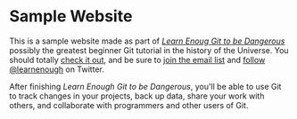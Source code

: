 # Sample Website

This is a sample website made as part of [*Learn Enoug Git to be Dangerous*](http://learnenough.com/git-tutorial) possibly the greatest beginner Git tutorial in the history of the Universe. You should totally [check it out](http://learnenough.com/git-tutorial), and be sure to [join the email list](http://learnenough.com/#email_list) and [follow @learnenough](http://twitter.com/learnenough) on Twitter.

After finishing *Learn Enough Git to be Dangerous*, you'll be able to use Git to track changes in your projects, back up data, share your work with others, and collaborate with programmers and other users of Git.
